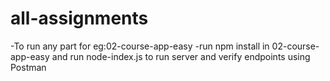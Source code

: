 # all-assignments

-To run any part for eg:02-course-app-easy 
  -run npm install in 02-course-app-easy and run node-index.js to run server and verify endpoints using Postman
